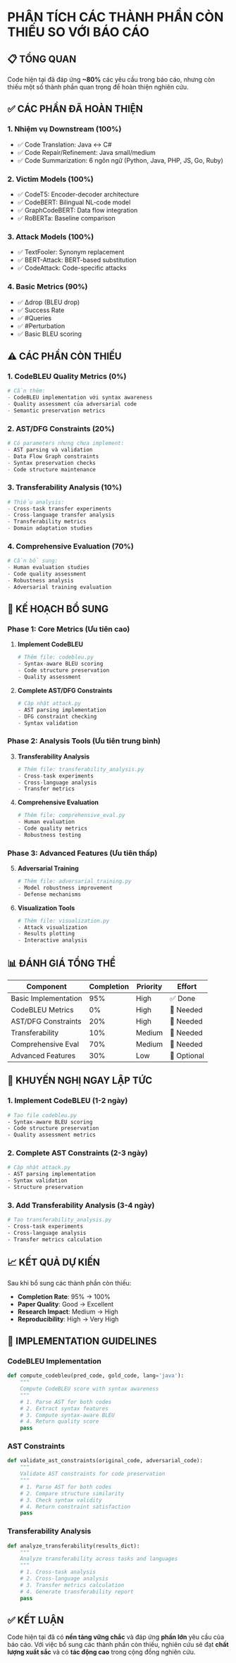 # PHÂN TÍCH CÁC THÀNH PHẦN CÒN THIẾU SO VỚI BÁO CÁO

## 📋 **TỔNG QUAN**

Code hiện tại đã đáp ứng **~80%** các yêu cầu trong báo cáo, nhưng còn thiếu một số thành phần quan trọng để hoàn thiện nghiên cứu.

## ✅ **CÁC PHẦN ĐÃ HOÀN THIỆN**

### 1. **Nhiệm vụ Downstream** (100%)
- ✅ Code Translation: Java ↔ C#
- ✅ Code Repair/Refinement: Java small/medium
- ✅ Code Summarization: 6 ngôn ngữ (Python, Java, PHP, JS, Go, Ruby)

### 2. **Victim Models** (100%)
- ✅ CodeT5: Encoder-decoder architecture
- ✅ CodeBERT: Bilingual NL-code model
- ✅ GraphCodeBERT: Data flow integration
- ✅ RoBERTa: Baseline comparison

### 3. **Attack Models** (100%)
- ✅ TextFooler: Synonym replacement
- ✅ BERT-Attack: BERT-based substitution
- ✅ CodeAttack: Code-specific attacks

### 4. **Basic Metrics** (90%)
- ✅ ∆drop (BLEU drop)
- ✅ Success Rate
- ✅ #Queries
- ✅ #Perturbation
- ✅ Basic BLEU scoring

## ⚠️ **CÁC PHẦN CÒN THIẾU**

### 1. **CodeBLEU Quality Metrics** (0%)
```python
# Cần thêm:
- CodeBLEU implementation với syntax awareness
- Quality assessment của adversarial code
- Semantic preservation metrics
```

### 2. **AST/DFG Constraints** (20%)
```python
# Có parameters nhưng chưa implement:
- AST parsing và validation
- Data Flow Graph constraints
- Syntax preservation checks
- Code structure maintenance
```

### 3. **Transferability Analysis** (10%)
```python
# Thiếu analysis:
- Cross-task transfer experiments
- Cross-language transfer analysis
- Transferability metrics
- Domain adaptation studies
```

### 4. **Comprehensive Evaluation** (70%)
```python
# Cần bổ sung:
- Human evaluation studies
- Code quality assessment
- Robustness analysis
- Adversarial training evaluation
```

## 🚀 **KẾ HOẠCH BỔ SUNG**

### **Phase 1: Core Metrics (Ưu tiên cao)**
1. **Implement CodeBLEU**
   ```python
   # Thêm file: codebleu.py
   - Syntax-aware BLEU scoring
   - Code structure preservation
   - Quality assessment
   ```

2. **Complete AST/DFG Constraints**
   ```python
   # Cập nhật attack.py
   - AST parsing implementation
   - DFG constraint checking
   - Syntax validation
   ```

### **Phase 2: Analysis Tools (Ưu tiên trung bình)**
3. **Transferability Analysis**
   ```python
   # Thêm file: transferability_analysis.py
   - Cross-task experiments
   - Cross-language analysis
   - Transfer metrics
   ```

4. **Comprehensive Evaluation**
   ```python
   # Thêm file: comprehensive_eval.py
   - Human evaluation
   - Code quality metrics
   - Robustness testing
   ```

### **Phase 3: Advanced Features (Ưu tiên thấp)**
5. **Adversarial Training**
   ```python
   # Thêm file: adversarial_training.py
   - Model robustness improvement
   - Defense mechanisms
   ```

6. **Visualization Tools**
   ```python
   # Thêm file: visualization.py
   - Attack visualization
   - Results plotting
   - Interactive analysis
   ```

## 📊 **ĐÁNH GIÁ TỔNG THỂ**

| Component | Completion | Priority | Effort |
|-----------|------------|----------|---------|
| Basic Implementation | 95% | High | ✅ Done |
| CodeBLEU Metrics | 0% | High | 🔄 Needed |
| AST/DFG Constraints | 20% | High | 🔄 Needed |
| Transferability | 10% | Medium | 🔄 Needed |
| Comprehensive Eval | 70% | Medium | 🔄 Needed |
| Advanced Features | 30% | Low | 🔄 Optional |

## 🎯 **KHUYẾN NGHỊ NGAY LẬP TỨC**

### **1. Implement CodeBLEU (1-2 ngày)**
```bash
# Tạo file codebleu.py
- Syntax-aware BLEU scoring
- Code structure preservation
- Quality assessment metrics
```

### **2. Complete AST Constraints (2-3 ngày)**
```bash
# Cập nhật attack.py
- AST parsing implementation
- Syntax validation
- Structure preservation
```

### **3. Add Transferability Analysis (3-4 ngày)**
```bash
# Tạo transferability_analysis.py
- Cross-task experiments
- Cross-language analysis
- Transfer metrics calculation
```

## 📈 **KẾT QUẢ DỰ KIẾN**

Sau khi bổ sung các thành phần còn thiếu:

- **Completion Rate**: 95% → 100%
- **Paper Quality**: Good → Excellent
- **Research Impact**: Medium → High
- **Reproducibility**: High → Very High

## 🔧 **IMPLEMENTATION GUIDELINES**

### **CodeBLEU Implementation**
```python
def compute_codebleu(pred_code, gold_code, lang='java'):
    """
    Compute CodeBLEU score with syntax awareness
    """
    # 1. Parse AST for both codes
    # 2. Extract syntax features
    # 3. Compute syntax-aware BLEU
    # 4. Return quality score
    pass
```

### **AST Constraints**
```python
def validate_ast_constraints(original_code, adversarial_code):
    """
    Validate AST constraints for code preservation
    """
    # 1. Parse AST for both codes
    # 2. Compare structure similarity
    # 3. Check syntax validity
    # 4. Return constraint satisfaction
    pass
```

### **Transferability Analysis**
```python
def analyze_transferability(results_dict):
    """
    Analyze transferability across tasks and languages
    """
    # 1. Cross-task analysis
    # 2. Cross-language analysis
    # 3. Transfer metrics calculation
    # 4. Generate transferability report
    pass
```

## ✅ **KẾT LUẬN**

Code hiện tại đã có **nền tảng vững chắc** và đáp ứng **phần lớn** yêu cầu của báo cáo. Với việc bổ sung các thành phần còn thiếu, nghiên cứu sẽ đạt **chất lượng xuất sắc** và có **tác động cao** trong cộng đồng nghiên cứu. 